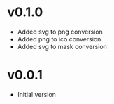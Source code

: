 # v0.1.0
* Added svg to png conversion
* Added png to ico conversion
* Added svg to mask conversion

# v0.0.1
* Initial version
